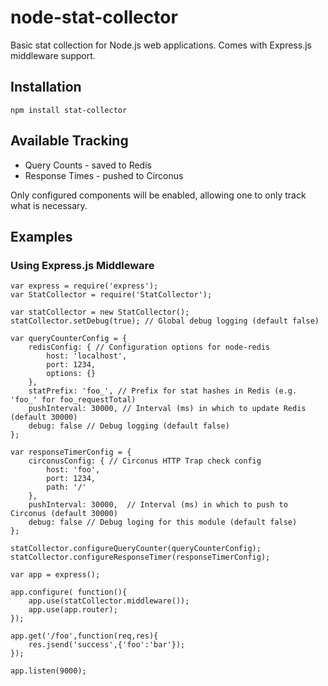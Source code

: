 # node-stat-collector

Basic stat collection for Node.js web applications. Comes with Express.js middleware support.

## Installation

    npm install stat-collector

## Available Tracking ##

* Query Counts - saved to Redis
* Response Times - pushed to Circonus

Only configured components will be enabled, allowing one to only track what is necessary.

## Examples

### Using Express.js Middleware

    var express = require('express');
    var StatCollector = require('StatCollector');

    var statCollector = new StatCollector();
    statCollector.setDebug(true); // Global debug logging (default false)

    var queryCounterConfig = {
        redisConfig: { // Configuration options for node-redis
            host: 'localhost',
            port: 1234,
            options: {}
        },
        statPrefix: 'foo_', // Prefix for stat hashes in Redis (e.g. 'foo_' for foo_requestTotal)
        pushInterval: 30000, // Interval (ms) in which to update Redis (default 30000)
        debug: false // Debug logging (default false)
    };

    var responseTimerConfig = {
        circonusConfig: { // Circonus HTTP Trap check config
            host: 'foo',
            port: 1234,
            path: '/'
        },
        pushInterval: 30000,  // Interval (ms) in which to push to Circonus (default 30000)
        debug: false // Debug loging for this module (default false)
    };

    statCollector.configureQueryCounter(queryCounterConfig);
    statCollector.configureResponseTimer(responseTimerConfig);

    var app = express();

    app.configure( function(){
        app.use(statCollector.middleware());
        app.use(app.router);
    });

    app.get('/foo',function(req,res){
        res.jsend('success',{'foo':'bar'});
    });

    app.listen(9000);

